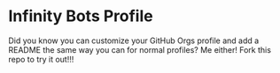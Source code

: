 # Infinity Bots Profile
Did you know you can customize your GitHub Orgs profile 
and add a README the same way you can for normal profiles?
Me either! Fork this repo to try it out!!!
